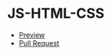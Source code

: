 # JS-HTML-CSS
- [Preview](https://tykhan.github.io/JS-HTML-CSS)
- [Pull Request](https://github.com/tykhan/JS-HTML-CSS/pull/1/files)